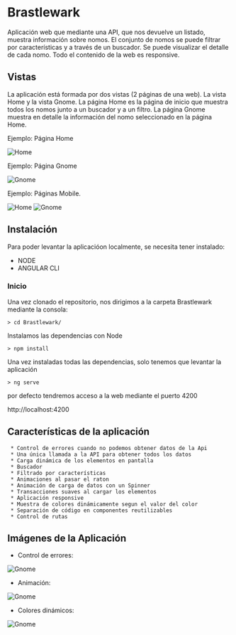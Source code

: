 # Brastlewark

Aplicación web que mediante una API, que nos devuelve un listado, muestra información sobre nomos. El conjunto de nomos se puede filtrar por características y a través de un buscador. Se puede visualizar el detalle de cada nomo. Todo el contenido de la web es responsive.

## Vistas

  La aplicación está formada por dos vistas (2 páginas de una web). La vista Home y la vista Gnome.
  La página Home es la página de inicio que muestra todos los nomos junto a un buscador y a un filtro.
  La página Gnome muestra en detalle la información del nomo seleccionado en la página Home.
  
  Ejemplo: Página Home
  
  ![Home](/img-documentacion/Home.PNG "Home")
  
  Ejemplo: Página Gnome
  
  ![Gnome](/img-documentacion/Gnome.PNG "Gnome")
  
  Ejemplo: Páginas Mobile.
  
  ![Home](/img-documentacion/Home-Mobile.PNG "Home") ![Gnome](/img-documentacion/Gnome-Mobile.PNG "Gnome")

## Instalación

  Para poder levantar la aplicacióon localmente, se necesita tener instalado:
  
  * NODE
  * ANGULAR CLI
  
  ### Inicio
  
  Una vez clonado el repositorio, nos dirigimos a la carpeta Brastlewark mediante la consola:
  
  ~~~ 
  > cd Brastlewark/  
  ~~~
  
  Instalamos las dependencias con Node
  
  ~~~
  > npm install
  ~~~
  
  Una vez instaladas todas las dependencias, solo tenemos que levantar la aplicación
  
  ~~~
  > ng serve
  ~~~
  
  por defecto tendremos acceso a la web mediante el puerto 4200
  
  http://localhost:4200
  
  
  ## Características de la aplicación
  
     * Control de errores cuando no podemos obtener datos de la Api
     * Una única llamada a la API para obtener todos los datos
     * Carga dinámica de los elementos en pantalla
     * Buscador 
     * Filtrado por características
     * Animaciones al pasar el raton
     * Animación de carga de datos con un Spinner
     * Transacciones suaves al cargar los elementos
     * Aplicación responsive
     * Muestra de colores dinámicamente segun el valor del color
     * Separación de código en componentes reutilizables
     * Control de rutas
   
   ## Imágenes de la Aplicación
   
   * Control de errores:
   
   ![Gnome](/img-documentacion/errores.PNG "Gnome")
  
   * Animación:
  
   ![Gnome](/img-documentacion/Animacion.PNG "Gnome")
   
   * Colores dinámicos:
  
   ![Gnome](/img-documentacion/Colores.PNG "Gnome")
  
 
